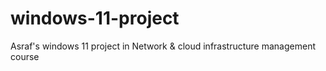 # windows-11-project
Asraf's windows 11 project in Network &amp; cloud infrastructure management course
